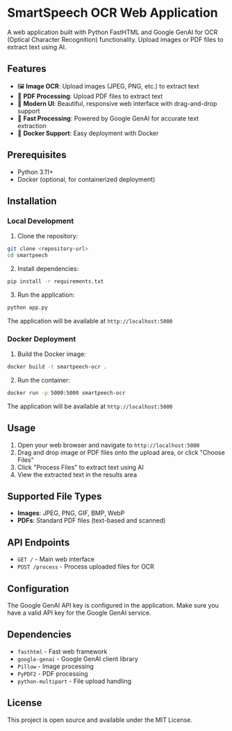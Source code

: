 # SmartSpeech OCR Web Application

A web application built with Python FastHTML and Google GenAI for OCR (Optical Character Recognition) functionality. Upload images or PDF files to extract text using AI.

## Features

- 🖼️ **Image OCR**: Upload images (JPEG, PNG, etc.) to extract text
- 📄 **PDF Processing**: Upload PDF files to extract text
- 🎨 **Modern UI**: Beautiful, responsive web interface with drag-and-drop support
- 🚀 **Fast Processing**: Powered by Google GenAI for accurate text extraction
- 🐳 **Docker Support**: Easy deployment with Docker

## Prerequisites

- Python 3.11+
- Docker (optional, for containerized deployment)

## Installation

### Local Development

1. Clone the repository:
```bash
git clone <repository-url>
cd smartpeech
```

2. Install dependencies:
```bash
pip install -r requirements.txt
```

3. Run the application:
```bash
python app.py
```

The application will be available at `http://localhost:5000`

### Docker Deployment

1. Build the Docker image:
```bash
docker build -t smartpeech-ocr .
```

2. Run the container:
```bash
docker run -p 5000:5000 smartpeech-ocr
```

The application will be available at `http://localhost:5000`

## Usage

1. Open your web browser and navigate to `http://localhost:5000`
2. Drag and drop image or PDF files onto the upload area, or click "Choose Files"
3. Click "Process Files" to extract text using AI
4. View the extracted text in the results area

## Supported File Types

- **Images**: JPEG, PNG, GIF, BMP, WebP
- **PDFs**: Standard PDF files (text-based and scanned)

## API Endpoints

- `GET /` - Main web interface
- `POST /process` - Process uploaded files for OCR

## Configuration

The Google GenAI API key is configured in the application. Make sure you have a valid API key for the Google GenAI service.

## Dependencies

- `fasthtml` - Fast web framework
- `google-genai` - Google GenAI client library
- `Pillow` - Image processing
- `PyPDF2` - PDF processing
- `python-multipart` - File upload handling

## License

This project is open source and available under the MIT License.
